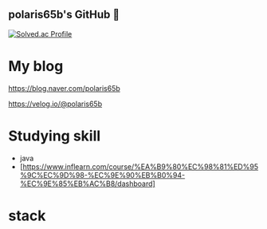 ## polaris65b's GitHub 👋

[![Solved.ac Profile](http://mazassumnida.wtf/api/v2/generate_badge?boj=polaris_seo)](https://solved.ac/polaris_seo/)

# My blog
https://blog.naver.com/polaris65b

https://velog.io/@polaris65b

# Studying skill
- java
- [https://www.inflearn.com/course/%EA%B9%80%EC%98%81%ED%95%9C%EC%9D%98-%EC%9E%90%EB%B0%94-%EC%9E%85%EB%AC%B8/dashboard]

# stack

<!--
**polaris65b/polaris65b** is a ✨ _special_ ✨ repository because its `README.md` (this file) appears on your GitHub profile.

Here are some ideas to get you started:

- 🔭 I’m currently working on ...
- 🌱 I’m currently learning ...
- 👯 I’m looking to collaborate on ...
- 🤔 I’m looking for help with ...
- 💬 Ask me about ...
- 📫 How to reach me: ...
- 😄 Pronouns: ...
- ⚡ Fun fact: ...
-->
